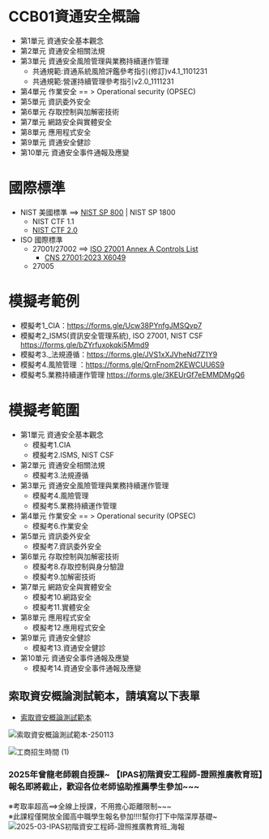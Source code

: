 # CCB01資通安全概論
- 第1單元	資通安全基本觀念
- 第2單元	資通安全相關法規
- 第3單元	資通安全風險管理與業務持續運作管理
  - 共通規範:資通系統風險評鑑參考指引(修訂)v4.1_1101231
  - 共通規範:營運持續管理參考指引v2.0_1111231 
- 第4單元	作業安全 == > Operational security (OPSEC)
- 第5單元	資訊委外安全
- 第6單元	存取控制與加解密技術
- 第7單元	網路安全與實體安全
- 第8單元	應用程式安全
- 第9單元	資通安全健診
- 第10單元	資通安全事件通報及應變

# 國際標準
- NIST 美國標準 ==> [NIST SP 800](https://csrc.nist.gov/publications/sp800)  | NIST SP 1800
  - NIST CTF 1.1
  - [NIST CTF 2.0](https://nvlpubs.nist.gov/nistpubs/CSWP/NIST.CSWP.29.pdf) 
- ISO 國際標準
  - 27001/27002 ==> [ISO 27001 Annex A Controls List]()
    - [CNS 27001:2023   X6049]() 
  - 27005 
# 模擬考範例
- 模擬考1_CIA：https://forms.gle/Ucw38PYnfgJMSQvp7
- 模擬考2_ISMS(資訊安全管理系統), ISO 27001, NIST CSF https://forms.gle/bZYrfuxokqki5Mmd9
- 模擬考3._法規遵循：https://forms.gle/JVS1xXJVheNd7Z1Y9
- 模擬考4.風險管理  ：https://forms.gle/QrnFnom2KEWCUU6S9
- 模擬考5.業務持續運作管理 https://forms.gle/3KEUrGf7eEMMDMgQ6
# 模擬考範圍
- 第1單元	資通安全基本觀念
  - 模擬考1.CIA
  - 模擬考2.ISMS, NIST CSF
- 第2單元	資通安全相關法規
  - 模擬考3.法規遵循 
- 第3單元	資通安全風險管理與業務持續運作管理
  - 模擬考4.風險管理 
  - 模擬考5.業務持續運作管理
- 第4單元	作業安全 == > Operational security (OPSEC)
  - 模擬考6.作業安全 
- 第5單元	資訊委外安全
  - 模擬考7.資訊委外安全 
- 第6單元	存取控制與加解密技術
  - 模擬考8.存取控制與身分驗證
  - 模擬考9.加解密技術
- 第7單元	網路安全與實體安全
  - 模擬考10.網路安全
  - 模擬考11.實體安全
- 第8單元	應用程式安全
  - 模擬考12.應用程式安全
- 第9單元	資通安全健診
  - 模擬考13.資通安全健診
- 第10單元	資通安全事件通報及應變
  - 模擬考14.資通安全事件通報及應變

## 索取資安概論測試範本，請填寫以下表單
- [索取資安概論測試範本](https://forms.gle/L7xfk1os6XFMyToL6)

![索取資安概論測試範本-250113](https://github.com/user-attachments/assets/ae4b018b-caba-4a83-9be6-20a16d226d87)

![工商招生時間 (1)](https://github.com/user-attachments/assets/6740bcb3-32ae-4041-90c2-89a5df4ccd80)
### 2025年曾龍老師親自授課~ 【IPAS初階資安工程師-證照推廣教育班】報名即將截止，歡迎各位老師協助推薦學生參加~~~

※考取率超高==>全線上授課，不用擔心距離限制~~~<BR>
※此課程僅開放全國高中職學生報名參加!!!!幫你打下中階深厚基礎~<BR>
![2025-03-IPAS初階資安工程師-證照推廣教育班_海報](https://github.com/user-attachments/assets/6b7f23b0-7232-4221-a8fd-4c2093690772)
